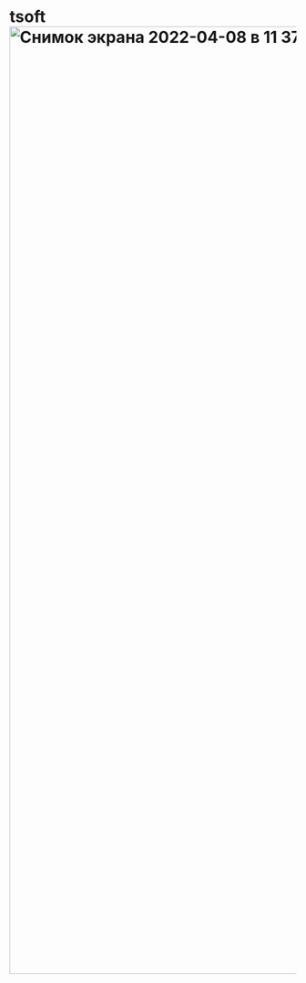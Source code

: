 # tsoft<img width="1661" alt="Снимок экрана 2022-04-08 в 11 37 40" src="https://user-images.githubusercontent.com/103245090/162398564-715451a7-3b95-4c8e-976e-37d7e2547bed.png">
